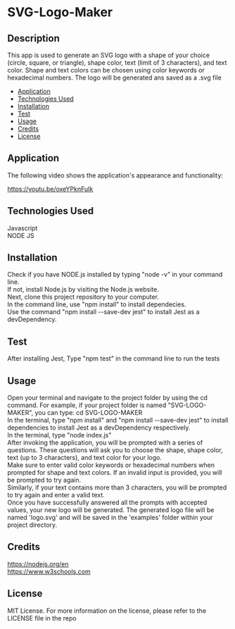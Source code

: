 # SVG-Logo-Maker

## Description

This app is used to generate an SVG logo with a shape of your choice (circle, square, or triangle), shape color, text (limit of 3 characters), and text color. Shape and text colors can be chosen using color keywords or hexadecimal numbers. The logo will be generated ans saved as a .svg file

- [Application](#Application)
- [Technologies Used](#TechnologiesUsed)
- [Installation](#Installation)
- [Test](#Test)
- [Usage](#Usage)
- [Credits](#Credits)
- [License](#License)

## Application

The following video shows the application's appearance and functionality:

https://youtu.be/oxeYPknFuIk

## Technologies Used

Javascript </br>
NODE JS </br>

## Installation

Check if you have NODE.js installed by typing "node -v" in your command line. </br>
If not, install Node.js by visiting the Node.js website. </br>
Next, clone this project repository to your computer. </br>
In the command line, use "npm install" to install dependecies. </br>
Use the command "npm install --save-dev jest" to install Jest as a devDependency. </br>

## Test

After installing Jest, Type "npm test" in the command line to run the tests

## Usage

Open your terminal and navigate to the project folder by using the cd command. For example, if your project folder is named "SVG-LOGO-MAKER", you can type: cd SVG-LOGO-MAKER </br>
In the terminal, type "npm install" and "npm install --save-dev jest" to install dependencies to install Jest as a devDependency respectively. </br>
In the terminal, type "node index.js" </br>
After invoking the application, you will be prompted with a series of questions. These questions will ask you to choose the shape, shape color, text (up to 3 characters), and text color for your logo. </br>
Make sure to enter valid color keywords or hexadecimal numbers when prompted for shape and text colors. If an invalid input is provided, you will be prompted to try again.</br>
Similarly, if your text contains more than 3 characters, you will be prompted to try again and enter a valid text. </br>
Once you have successfully answered all the prompts with accepted values, your new logo will be generated. The generated logo file will be named 'logo.svg' and will be saved in the 'examples' folder within your project directory. </br>

## Credits

https://nodejs.org/en </br>
https://www.w3schools.com </br>

## License

MIT License.
For more information on the license, please refer to the LICENSE file in the repo
